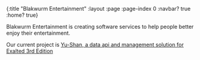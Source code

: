 {:title "Blakwurm Entertainment"
 :layout :page
 :page-index 0
 :navbar? true
 :home? true}

Blakwurm Entertainment is creating software services to help people better enjoy their entertainment. 

Our current project is [Yu-Shan, a data api and management solution for Exalted 3rd Edition](https://yu-shan.com)

